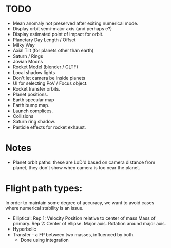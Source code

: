 # TODO

* Mean anomaly not preserved after exiting numerical mode.
* Display orbit semi-major axis (and perhaps e?)
* Display estimated point of impact for orbit.
* Planetary Day Length / Offset
* Milky Way
* Axial Tilt (for planets other than earth)
* Saturn / Rings
* Jovian Moons
* Rocket Model (blender / GLTF)
* Local shadow lights
* Don't let camera be inside planets
* UI for selecting PoV / Focus object.
* Rocket transfer orbits.
* Planet positions.
* Earth specular map
* Earth bump map.
* Launch complices.
* Collisions
* Saturn ring shadow.
* Particle effects for rocket exhaust.

# Notes

* Planet orbit paths: these are LoD'd based on camera distance from planet, they don't show
  when camera is too near the planet.

# Flight path types:

In order to maintain some degree of accuracy, we want to avoid cases where numerical stability
is an issue.

  * Elliptical:
    Rep 1:
      Velocity
      Position relative to center of mass
      Mass of primary.
    Rep 2:
      Center of ellipse.
      Major axis.
      Rotation around major axis.
  * Hyperbolic
  * Transfer - a FP between two masses, influenced by both.
    * Done using integration

